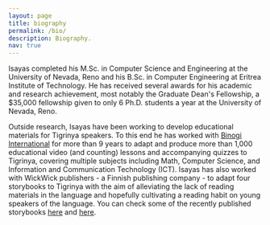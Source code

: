 ```yaml
---
layout: page
title: biography
permalink: /bio/
description: Biography.
nav: true
---
```


Isayas completed his M.Sc. in Computer Science and Engineering at the University of Nevada, Reno and his B.Sc. in Computer Engineering at Eritrea Institute of Technology. He has received several awards for his academic and research achievement, most notably the Graduate Dean's Fellowship, a $35,000 fellowship given to only 6 Ph.D. students a year at the University of Nevada, Reno.

Outside research, Isayas have been working to develop educational materials for Tigrinya speakers. To this end he has worked with [Binogi International](https://www.binogi.ca/) for more than 9 years to adapt and produce more than 1,000 educational video (and counting) lessons and accompanying quizzes to Tigrinya, covering multiple subjects including Math, Computer Science, and Information and Communication Technology (ICT). Isayas has also worked with WickWick publishers - a Finnish publishing company - to adapt four storybooks to Tigrinya with the aim of alleviating the lack of reading materials in the language and hopefully cultivating a reading habit on young speakers of the language. You can check some of the recently published storybooks [here](https://amzn.to/3dXVMX1) and [here](https://amzn.to/3sWssUP).
